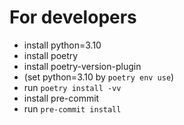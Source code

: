 
# For developers

- install python=3.10
- install poetry
- install poetry-version-plugin
- (set python=3.10 by `poetry env use`)
- run `poetry install -vv`
- install pre-commit
- run `pre-commit install`
